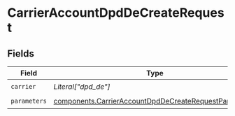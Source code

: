 # CarrierAccountDpdDeCreateRequest


## Fields

| Field                                                                                                                          | Type                                                                                                                           | Required                                                                                                                       | Description                                                                                                                    |
| ------------------------------------------------------------------------------------------------------------------------------ | ------------------------------------------------------------------------------------------------------------------------------ | ------------------------------------------------------------------------------------------------------------------------------ | ------------------------------------------------------------------------------------------------------------------------------ |
| `carrier`                                                                                                                      | *Literal["dpd_de"]*                                                                                                            | :heavy_check_mark:                                                                                                             | N/A                                                                                                                            |
| `parameters`                                                                                                                   | [components.CarrierAccountDpdDeCreateRequestParameters](../../models/components/carrieraccountdpddecreaterequestparameters.md) | :heavy_check_mark:                                                                                                             | N/A                                                                                                                            |